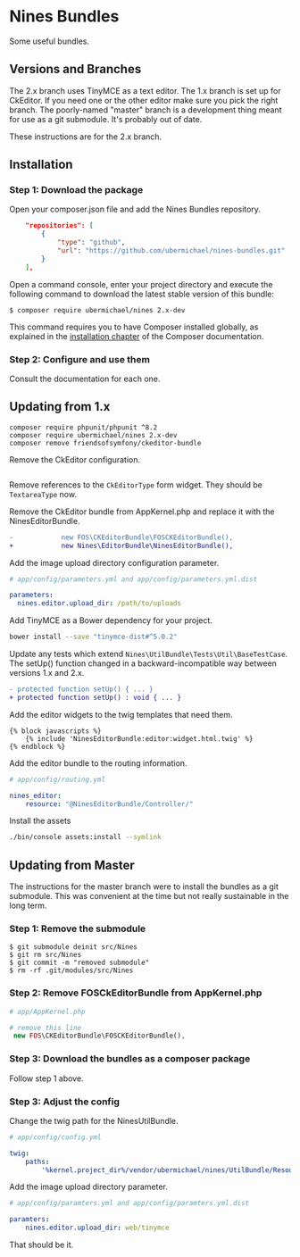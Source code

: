 Nines Bundles
=============

Some useful bundles.

Versions and Branches
---------------------

The 2.x branch uses TinyMCE as a text editor. The 1.x branch is set up for 
CkEditor. If you need one or the other editor make sure you pick the right 
branch. The poorly-named "master" branch is a development thing meant
for use as a git submodule. It's probably out of date.

These instructions are for the 2.x branch.

Installation
------------

### Step 1: Download the package

Open your composer.json file and add the Nines Bundles repository.

```json
    "repositories": [
        {
            "type": "github",
            "url": "https://github.com/ubermichael/nines-bundles.git"
        }
    ],

```

Open a command console, enter your project directory and execute the
following command to download the latest stable version of this bundle:

```console
$ composer require ubermichael/nines 2.x-dev
   ```

This command requires you to have Composer installed globally, as explained
in the [installation chapter](https://getcomposer.org/doc/00-intro.md)
of the Composer documentation.

### Step 2: Configure and use them

Consult the documentation for each one.

Updating from 1.x
-----------------

```shell
composer require phpunit/phpunit ^8.2
composer require ubermichael/nines 2.x-dev
composer remove friendsofsymfony/ckeditor-bundle
```

Remove the CkEditor configuration.

```yaml

```

Remove references to the ``CkEditorType`` form widget. They should be ``TextareaType`` now.

Remove the CkEditor bundle from AppKernel.php and replace it with the NinesEditorBundle.

```diff
-            new FOS\CKEditorBundle\FOSCKEditorBundle(),
+            new Nines\EditorBundle\NinesEditorBundle(),
```

Add the image upload directory configuration parameter.

```yaml
# app/config/parameters.yml and app/config/parameters.yml.dist

parameters:
  nines.editor.upload_dir: /path/to/uploads
```

Add TinyMCE as a Bower dependency for your project.

```bash
bower install --save "tinymce-dist#^5.0.2"
```

Update any tests which extend ``Nines\UtilBundle\Tests\Util\BaseTestCase``. The setUp() function
changed in a backward-incompatible way between versions 1.x and 2.x.

```diff
- protected function setUp() { ... }
+ protected function setUp() : void { ... }
```

Add the editor widgets to the twig templates that need them.

```twig
{% block javascripts %}
	{% include 'NinesEditorBundle:editor:widget.html.twig' %}
{% endblock %}
```

Add the editor bundle to the routing information.

```yaml
# app/config/routing.yml

nines_editor:
    resource: "@NinesEditorBundle/Controller/"
```

Install the assets

```bash
./bin/console assets:install --symlink
```

Updating from Master
--------------------

The instructions for the master branch were to install the bundles as a git 
submodule. This was convenient at the time but not really sustainable in the
long term.

### Step 1: Remove the submodule

```console
$ git submodule deinit src/Nines
$ git rm src/Nines
$ git commit -m "removed submodule"
$ rm -rf .git/modules/src/Nines
```

### Step 2: Remove FOSCkEditorBundle from AppKernel.php

```php
# app/AppKernel.php

# remove this line
 new FOS\CKEditorBundle\FOSCKEditorBundle(),
```

### Step 3: Download the bundles as a composer package

Follow step 1 above.

### Step 3: Adjust the config

Change the twig path for the NinesUtilBundle.

```yaml
# app/config/config.yml

twig:
    paths:
        '%kernel.project_dir%/vendor/ubermichael/nines/UtilBundle/Resources/views': NinesUtilBundle
```

Add the image upload directory parameter.

```yaml
# app/config/paramters.yml and app/config/paramters.yml.dist

paramters:
    nines.editor.upload_dir: web/tinymce
```

That should be it.

